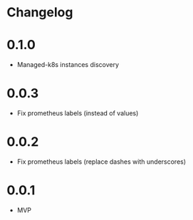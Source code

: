 Changelog
===

# 0.1.0
* Managed-k8s instances discovery

# 0.0.3
* Fix prometheus labels (instead of values)

# 0.0.2
* Fix prometheus labels (replace dashes with underscores)

# 0.0.1
* MVP